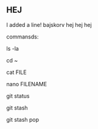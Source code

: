 ## HEJ
I added a line!
bajskorv
hej hej hej

commansds:

ls -la

cd ~

cat FILE

nano FILENAME

git status

git stash

git stash pop 

